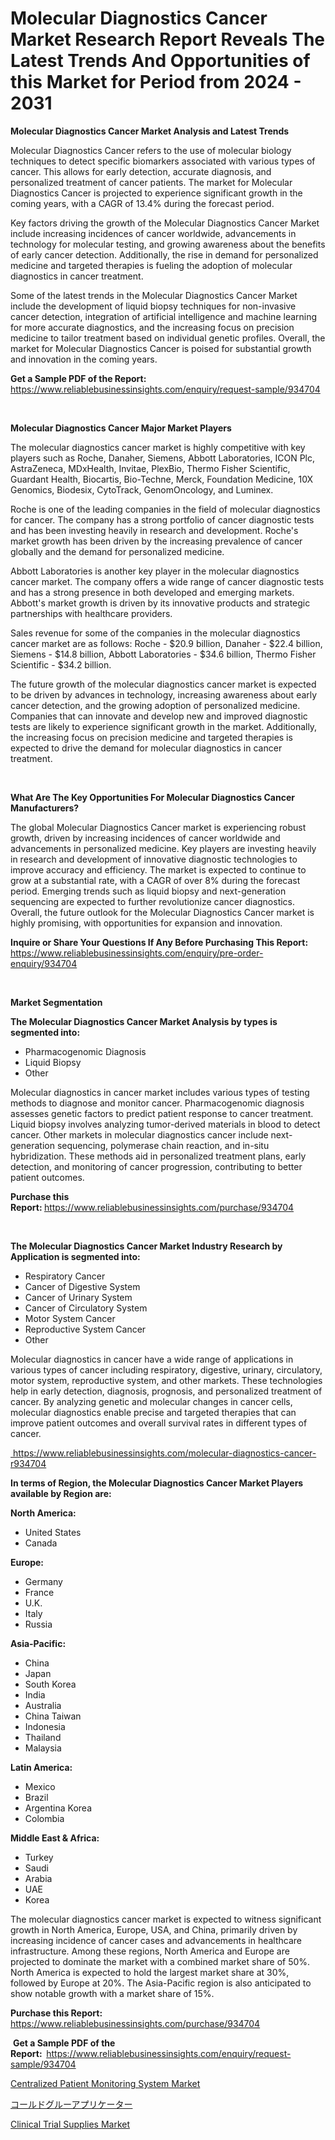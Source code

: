 <p><h1>Molecular Diagnostics Cancer Market Research Report Reveals The Latest Trends And Opportunities of this Market for Period from 2024 - 2031</h1></p><p><strong>Molecular Diagnostics Cancer Market Analysis and Latest Trends</strong></p>
<p><p>Molecular Diagnostics Cancer refers to the use of molecular biology techniques to detect specific biomarkers associated with various types of cancer. This allows for early detection, accurate diagnosis, and personalized treatment of cancer patients. The market for Molecular Diagnostics Cancer is projected to experience significant growth in the coming years, with a CAGR of 13.4% during the forecast period.</p><p>Key factors driving the growth of the Molecular Diagnostics Cancer Market include increasing incidences of cancer worldwide, advancements in technology for molecular testing, and growing awareness about the benefits of early cancer detection. Additionally, the rise in demand for personalized medicine and targeted therapies is fueling the adoption of molecular diagnostics in cancer treatment.</p><p>Some of the latest trends in the Molecular Diagnostics Cancer Market include the development of liquid biopsy techniques for non-invasive cancer detection, integration of artificial intelligence and machine learning for more accurate diagnostics, and the increasing focus on precision medicine to tailor treatment based on individual genetic profiles. Overall, the market for Molecular Diagnostics Cancer is poised for substantial growth and innovation in the coming years.</p></p>
<p><strong>Get a Sample PDF of the Report:&nbsp;</strong> <a href="https://www.reliablebusinessinsights.com/enquiry/request-sample/934704">https://www.reliablebusinessinsights.com/enquiry/request-sample/934704</a></p>
<p>&nbsp;</p>
<p><strong>Molecular Diagnostics Cancer Major Market Players</strong></p>
<p><p>The molecular diagnostics cancer market is highly competitive with key players such as Roche, Danaher, Siemens, Abbott Laboratories, ICON Plc, AstraZeneca, MDxHealth, Invitae, PlexBio, Thermo Fisher Scientific, Guardant Health, Biocartis, Bio-Techne, Merck, Foundation Medicine, 10X Genomics, Biodesix, CytoTrack, GenomOncology, and Luminex.</p><p>Roche is one of the leading companies in the field of molecular diagnostics for cancer. The company has a strong portfolio of cancer diagnostic tests and has been investing heavily in research and development. Roche's market growth has been driven by the increasing prevalence of cancer globally and the demand for personalized medicine.</p><p>Abbott Laboratories is another key player in the molecular diagnostics cancer market. The company offers a wide range of cancer diagnostic tests and has a strong presence in both developed and emerging markets. Abbott's market growth is driven by its innovative products and strategic partnerships with healthcare providers.</p><p>Sales revenue for some of the companies in the molecular diagnostics cancer market are as follows: Roche - $20.9 billion, Danaher - $22.4 billion, Siemens - $14.8 billion, Abbott Laboratories - $34.6 billion, Thermo Fisher Scientific - $34.2 billion.</p><p>The future growth of the molecular diagnostics cancer market is expected to be driven by advances in technology, increasing awareness about early cancer detection, and the growing adoption of personalized medicine. Companies that can innovate and develop new and improved diagnostic tests are likely to experience significant growth in the market. Additionally, the increasing focus on precision medicine and targeted therapies is expected to drive the demand for molecular diagnostics in cancer treatment.</p></p>
<p>&nbsp;</p>
<p><strong>What Are The Key Opportunities For Molecular Diagnostics Cancer Manufacturers?</strong></p>
<p><p>The global Molecular Diagnostics Cancer market is experiencing robust growth, driven by increasing incidences of cancer worldwide and advancements in personalized medicine. Key players are investing heavily in research and development of innovative diagnostic technologies to improve accuracy and efficiency. The market is expected to continue to grow at a substantial rate, with a CAGR of over 8% during the forecast period. Emerging trends such as liquid biopsy and next-generation sequencing are expected to further revolutionize cancer diagnostics. Overall, the future outlook for the Molecular Diagnostics Cancer market is highly promising, with opportunities for expansion and innovation.</p></p>
<p><strong>Inquire or Share Your Questions If Any Before Purchasing This Report:</strong> <a href="https://www.reliablebusinessinsights.com/enquiry/pre-order-enquiry/934704">https://www.reliablebusinessinsights.com/enquiry/pre-order-enquiry/934704</a></p>
<p>&nbsp;</p>
<p><strong>Market Segmentation</strong></p>
<p><strong>The Molecular Diagnostics Cancer Market Analysis by types is segmented into:</strong></p>
<p><ul><li>Pharmacogenomic Diagnosis</li><li>Liquid Biopsy</li><li>Other</li></ul></p>
<p><p>Molecular diagnostics in cancer market includes various types of testing methods to diagnose and monitor cancer. Pharmacogenomic diagnosis assesses genetic factors to predict patient response to cancer treatment. Liquid biopsy involves analyzing tumor-derived materials in blood to detect cancer. Other markets in molecular diagnostics cancer include next-generation sequencing, polymerase chain reaction, and in-situ hybridization. These methods aid in personalized treatment plans, early detection, and monitoring of cancer progression, contributing to better patient outcomes.</p></p>
<p><strong>Purchase this Report:&nbsp;</strong><a href="https://www.reliablebusinessinsights.com/purchase/934704">https://www.reliablebusinessinsights.com/purchase/934704</a></p>
<p>&nbsp;</p>
<p><strong>The Molecular Diagnostics Cancer Market Industry Research by Application is segmented into:</strong></p>
<p><ul><li>Respiratory Cancer</li><li>Cancer of Digestive System</li><li>Cancer of Urinary System</li><li>Cancer of Circulatory System</li><li>Motor System Cancer</li><li>Reproductive System Cancer</li><li>Other</li></ul></p>
<p><p>Molecular diagnostics in cancer have a wide range of applications in various types of cancer including respiratory, digestive, urinary, circulatory, motor system, reproductive system, and other markets. These technologies help in early detection, diagnosis, prognosis, and personalized treatment of cancer. By analyzing genetic and molecular changes in cancer cells, molecular diagnostics enable precise and targeted therapies that can improve patient outcomes and overall survival rates in different types of cancer.</p></p>
<p><a href="https://www.reliablebusinessinsights.com/molecular-diagnostics-cancer-r934704">&nbsp;https://www.reliablebusinessinsights.com/molecular-diagnostics-cancer-r934704</a></p>
<p><strong>In terms of Region, the Molecular Diagnostics Cancer Market Players available by Region are:</strong></p>
<p>
    <p> <strong> North America: </strong>
        <ul>
            <li>United States</li>
            <li>Canada</li>
        </ul>
        </p> 
    <p> <strong> Europe: </strong>
        <ul>
            <li>Germany</li>
            <li>France</li>
            <li>U.K.</li>
            <li>Italy</li>
            <li>Russia</li>
        </ul>
        </p> 
    <p> <strong> Asia-Pacific: </strong>
        <ul>
            <li>China</li>
            <li>Japan</li>
            <li>South Korea</li>
            <li>India</li>
            <li>Australia</li>
            <li>China Taiwan</li>
            <li>Indonesia</li>
            <li>Thailand</li>
            <li>Malaysia</li>
        </ul>
        </p> 
    <p> <strong> Latin America: </strong>
        <ul>
            <li>Mexico</li>
            <li>Brazil</li>
            <li>Argentina Korea</li>
            <li>Colombia</li>
        </ul>
        </p> 
    <p> <strong> Middle East & Africa: </strong>
        <ul>
            <li>Turkey</li>
            <li>Saudi</li>
            <li>Arabia</li>
            <li>UAE</li>
            <li>Korea</li>
        </ul>
    </p>
    </p>
<p><p>The molecular diagnostics cancer market is expected to witness significant growth in North America, Europe, USA, and China, primarily driven by increasing incidence of cancer cases and advancements in healthcare infrastructure. Among these regions, North America and Europe are projected to dominate the market with a combined market share of 50%. North America is expected to hold the largest market share at 30%, followed by Europe at 20%. The Asia-Pacific region is also anticipated to show notable growth with a market share of 15%.</p></p>
<p><strong>Purchase this Report: </strong><a href="https://www.reliablebusinessinsights.com/purchase/934704">https://www.reliablebusinessinsights.com/purchase/934704</a></p>
<p>&nbsp;<strong>Get a Sample PDF of the Report:&nbsp;&nbsp;</strong><a href="https://www.reliablebusinessinsights.com/enquiry/request-sample/934704">https://www.reliablebusinessinsights.com/enquiry/request-sample/934704</a></p>
<p><strong></strong></p>
<p><p><a href="https://github.com/kathiaseamanalvaradovlprc2h/Market-Research-Report-List-3/blob/main/centralized-patient-monitoring-system-market.md">Centralized Patient Monitoring System Market</a></p><p><a href="https://github.com/SimeonBode1/Market-Research-Report-List-1/blob/main/8446814174461.md">コールドグルーアプリケーター</a></p><p><a href="https://github.com/wusalecollins540tpqoz/Market-Research-Report-List-3/blob/main/clinical-trial-supplies-market.md">Clinical Trial Supplies Market</a></p></p>